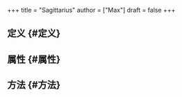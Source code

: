 +++
title = "Sagittarius"
author = ["Max"]
draft = false
+++

## 定义 {#定义}


## 属性 {#属性}


## 方法 {#方法}
